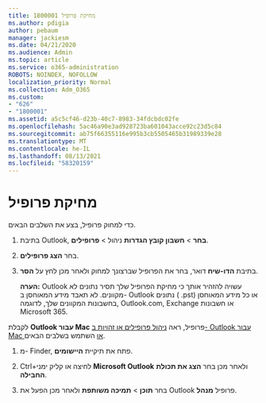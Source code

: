 ```yaml
---
title: 1800001 מחיקת פרופיל
ms.author: pdigia
author: pebaum
manager: jackiesm
ms.date: 04/21/2020
ms.audience: Admin
ms.topic: article
ms.service: o365-administration
ROBOTS: NOINDEX, NOFOLLOW
localization_priority: Normal
ms.collection: Adm_O365
ms.custom:
- "626"
- "1800001"
ms.assetid: a5c5cf46-d23b-40c7-8983-34fdcbdc02fe
ms.openlocfilehash: 5ac46a90e3ad928723ba601043acce92c23d5c84
ms.sourcegitcommit: ab75f66355116e995b3cb5505465b31989339e28
ms.translationtype: MT
ms.contentlocale: he-IL
ms.lasthandoff: 08/13/2021
ms.locfileid: "58320159"
---
```

# <a name="delete-a-profile"></a>מחיקת פרופיל

כדי למחוק פרופיל, בצע את השלבים הבאים.
  
1. בתיבת Outlook, **בחר** \> **חשבון קובץ הגדרות** ניהול \> **פרופילים**.

2. בחר **הצג פרופילים**.

3. בתיבת **הדו-שיח** דואר, בחר את הפרופיל שברצונך למחוק ולאחר מכן לחץ על **הסר**.

    **הערה:** Outlook עשויה להזהיר אותך כי מחיקת הפרופיל שלך תסיר נתונים לא מקוונים. לא תאבד מידע המאוחסן ב- Outlook נתונים ( .pst) או כל מידע המאוחסן בחשבונות המקוונים שלך, לדוגמה, Outlook.com, Exchange או חשבונות Microsoft 365.
  
לקבלת **Outlook עבור Mac** פרופיל, ראה [ניהול פרופילים או זהויות ב- Outlook עבור Mac או](https://support.office.com/article/fed2a955-74df-4a24-bef6-78a426958c4c.aspx) השתמש בשלבים הבאים.
  
1. מ- Finder, פתח את תיקיית **היישומים**.

2. Ctrl+לחיצה או קליק ימני **Microsoft Outlook** ולאחר מכן בחר **הצג את תכולת החבילה**.

3. בחר **תוכן** \> **תמיכה משותפת** ולאחר מכן הפעל את Outlook פרופיל **מנהל**.
